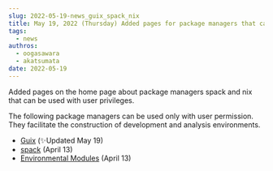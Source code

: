 ```yaml
---
slug: 2022-05-19-news_guix_spack_nix
title: May 19, 2022 (Thursday) Added pages for package managers that can be run with user permission
tags:
  - news
authros:
  - oogasawara
  - akatsumata
date: 2022-05-19
---
```


Added pages on the home page about package managers spack and nix that can be used with user privileges.

The following package managers can be used only with user permission. They facilitate the construction of development and analysis environments.

- [Guix](/software/guix) (&#x2728;Updated May 19)
- [spack](/software/spack/) (April 13)
- [Environmental Modules](/software/environmental_modules/) (April 13)
